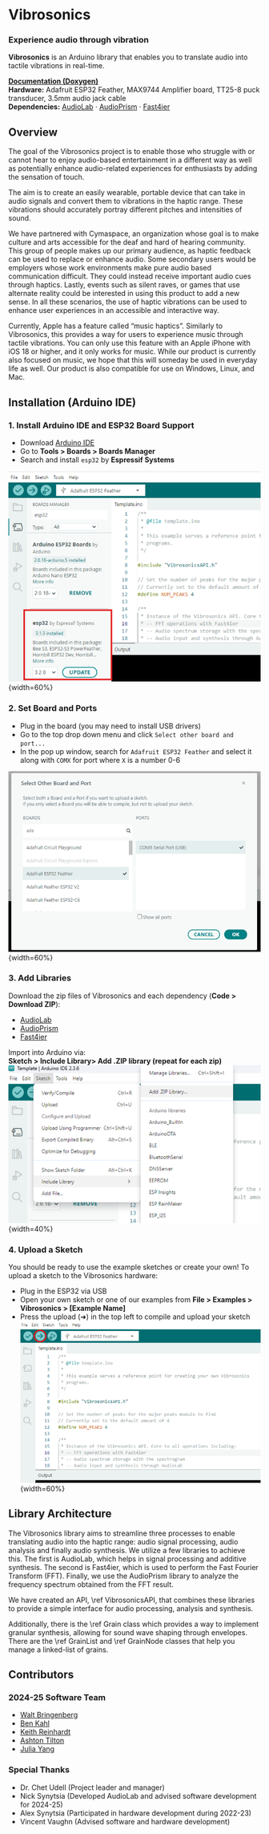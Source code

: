 # Vibrosonics
### Experience audio through vibration
**Vibrosonics** is an Arduino library that enables you to translate audio into
tactile vibrations in real-time.

[**Documentation (Doxygen)**](https://udellc.github.io/Vibrosonics/) \
**Hardware:** Adafruit ESP32 Feather, MAX9744 Amplifier board, TT25-8 puck
transducer, 3.5mm audio jack cable \
**Dependencies:** [AudioLab](https://github.com/synytsim/AudioLab) 
· [AudioPrism](https://github.com/udellc/AudioPrism) 
· [Fast4ier](https://github.com/jmerc77/Fast4ier)

## Overview
The goal of the Vibrosonics project is to enable those who struggle with or
cannot hear to enjoy audio-based entertainment in a different way as well as
potentially enhance audio-related experiences for enthusiasts by adding the
sensation of touch.

The aim is to create an easily wearable, portable device that can take in audio
signals and convert them to vibrations in the haptic range. These vibrations
should accurately portray different pitches and intensities of sound. 

We have partnered with Cymaspace, an organization whose goal is to make culture
and arts accessible for the deaf and hard of hearing community. This group of
people makes up our primary audience, as haptic feedback can be used to replace
or enhance audio. Some secondary users would be employers whose work
environments make pure audio based communication difficult. They could instead
receive important audio cues through haptics. Lastly, events such as silent
raves, or games that use alternate reality could be interested in using this
product to add a new sense. In all these scenarios, the use of haptic
vibrations can be used to enhance user experiences in an accessible and
interactive way. 

Currently, Apple has a feature called “music haptics”. Similarly to
Vibrosonics, this provides a way for users to experience music through tactile
vibrations. You can only use this feature with an Apple iPhone with iOS 18 or
higher, and it only works for music. While our product is currently also
focused on music, we hope that this will someday be used in everyday life as
well. Our product is also compatible for use on Windows, Linux, and Mac. 

## Installation (Arduino IDE)
### 1. Install Arduino IDE and ESP32 Board Support
- Download [Arduino IDE](https://www.arduino.cc/en/software/)
- Go to **Tools > Boards > Boards Manager**
- Search and install `esp32` by **Espressif Systems**

![Installing the board manager](/docs/images/Board_library.png){width=60%}

### 2. Set Board and Ports
- Plug in the board (you may need to install USB drivers)
- Go to the top drop down menu and click `Select other board and port...` 
- In the pop up window, search for `Adafruit ESP32 Feather` and select it along
with `COMX` for port where `X` is a number 0-6

![The other board and port drop down](/docs/images/Confirm_board.png){width=60%}

### 3. Add Libraries
Download the zip files of Vibrosonics and each dependency (**Code > Download ZIP**):
- [AudioLab](https://github.com/synytsim/AudioLab)
- [AudioPrism](https://github.com/udellc/AudioPrism) 
- [Fast4ier](https://github.com/jmerc77/Fast4ier)

Import into Arduino via: \
**Sketch > Include Library> Add .ZIP library (repeat for each zip)**
![Adding personal libraries](/docs/images/Add_library.png){width=40%}

### 4. Upload a Sketch
You should be ready to use the example sketches or create your own! To upload a
sketch to the Vibrosonics hardware:
- Plug in the ESP32 via USB
- Open your own sketch or one of our examples from **File > Examples >
Vibrosonics > \[Example Name]**
- Press the upload (➜) in the top left to compile and upload your sketch
![Uploading a sketch to the arduino](/docs/images/Upload_sketch.png){width=60%}

## Library Architecture
The Vibrosonics library aims to streamline three processes to enable
translating audio into the haptic range: audio signal processing, audio
analysis and finally audio synthesis. We utilize a few libraries to achieve
this. The first is AudioLab, which helps in signal processing and additive
synthesis. The second is Fast4ier, which is used to perform the Fast Fourier
Transform (FFT). Finally, we use the AudioPrism library to analyze the
frequency spectrum obtained from the FFT result.

We have created an API, \ref VibrosonicsAPI, that combines these libraries to
provide a simple interface for audio processing, analysis and synthesis.

Additionally, there is the \ref Grain class which provides a way to implement
granular synthesis, allowing for sound wave shaping through envelopes. There
are the \ref GrainList and \ref GrainNode classes that help you manage a
linked-list of grains.

## Contributors
### 2024-25 Software Team
- [Walt Bringenberg](https://github.com/wwaltb)
- [Ben Kahl](https://github.com/ben-kahl)
- [Keith Reinhardt](https://github.com/reinhake)
- [Ashton Tilton](https://github.com/amputee20000)
- [Julia Yang](https://github.com/jjuliayang)

### Special Thanks
 - Dr. Chet Udell (Project leader and manager)
 - Nick Synytsia (Developed AudioLab and advised software development for 2024-25)
 - Alex Synytsia (Participated in hardware development during 2022-23)
 - Vincent Vaughn (Advised software and hardware development)
